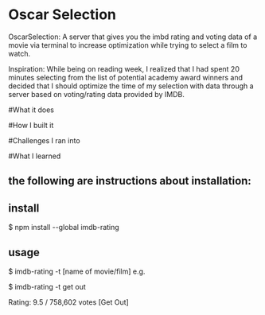 # Oscar Selection
OscarSelection: A server that gives you the imbd rating and voting data of a movie via terminal to increase optimization while trying to select a film to watch. 

Inspiration: While being on reading week, I realized that I had spent 20 minutes selecting from the list of potential academy award winners and decided that I should optimize the time of my selection with data through a server based on voting/rating data provided by IMDB.

#What it does


#How I built it

#Challenges I ran into

#What I learned


## the following are instructions about installation:

## install

$ npm install --global imdb-rating

## usage

$ imdb-rating -t [name of movie/film]
e.g.

$ imdb-rating -t get out

Rating: 9.5 / 758,602 votes [Get Out]

